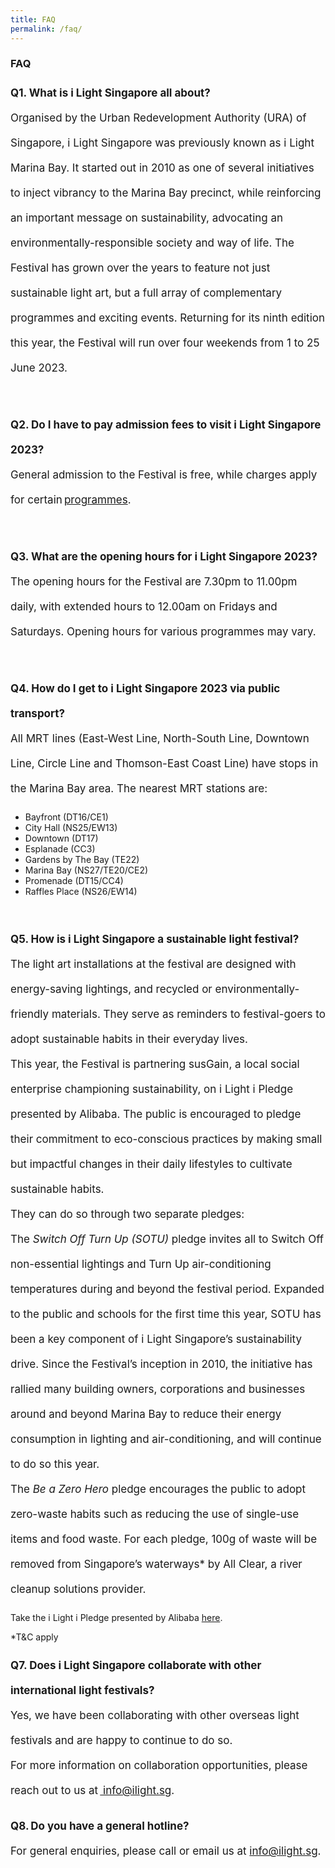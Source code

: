 ```yaml
---
title: FAQ
permalink: /faq/
---
```

### **FAQ**

<p style="font-size:17px; line-height:40px">
<b>Q1. What is i Light Singapore all about?&nbsp;</b><br> Organised by the Urban Redevelopment Authority (URA) of Singapore, i Light Singapore was previously known as i Light Marina Bay. It started out in 2010 as one of several initiatives to inject vibrancy to the Marina Bay precinct, while reinforcing an important message on sustainability, advocating an environmentally-responsible society and way of life. The Festival has grown over the years to feature not just sustainable light art, but a full array of complementary programmes and exciting events. Returning for its ninth edition this year, the Festival will run over four weekends from 1 to 25 June 2023.</p>
 
<br>
<p style="font-size:17px; line-height:40px">
<b>Q2. Do I have to pay admission fees to visit i Light Singapore 2023?</b><br>
General admission to the Festival is free, while charges apply for certain <a href="https://www.ilightsingapore.gov.sg/programmes">programmes</a>.</p>

<br>
<p style="font-size:17px; line-height:40px">
<b>Q3. What are the opening hours for i Light Singapore 2023?</b>
<br>The opening hours for the Festival are 7.30pm to 11.00pm daily, with extended hours to 12.00am on Fridays and Saturdays. Opening hours for various programmes may vary.</p>

<br>
<p style="font-size:17px; line-height:40px">
<b>Q4. How do I get to i Light Singapore 2023 via public transport?</b>
<br>
All MRT lines (East-West Line, North-South Line, Downtown Line, Circle Line and Thomson-East Coast Line) have stops in the Marina Bay area. The nearest MRT stations are:&nbsp;

*   Bayfront (DT16/CE1)&nbsp;
*   City Hall (NS25/EW13)&nbsp;
*   Downtown (DT17)&nbsp;
*   Esplanade (CC3)&nbsp;
*   Gardens by The Bay (TE22)&nbsp;
*   Marina Bay (NS27/TE20/CE2)&nbsp;
*   Promenade (DT15/CC4)&nbsp;
*   Raffles Place (NS26/EW14)
</p>

<br>
<p style="font-size:17px; line-height:40px">
<b>Q5. How is i Light Singapore a sustainable light festival?</b>
<br>
The light art installations at the festival are designed with energy-saving lightings, and recycled or environmentally-friendly materials. They serve as reminders to festival-goers to adopt sustainable habits in their everyday lives.&nbsp;

<br>
This year, the Festival is partnering susGain, a local social enterprise championing sustainability, on i Light i Pledge presented by Alibaba. The public is encouraged to pledge their commitment to eco-conscious practices by making small but impactful changes in their daily lifestyles to cultivate sustainable habits.

<br>
They can do so through two separate pledges:&nbsp;

<br>
The <i>Switch Off Turn Up (SOTU)</i> pledge invites all to Switch Off non-essential lightings and Turn Up air-conditioning temperatures during and beyond the festival period. Expanded to the public and schools for the first time this year, SOTU has been a key component of i Light Singapore’s sustainability drive. Since the Festival’s inception in 2010, the initiative has rallied many building owners, corporations and businesses around and beyond Marina Bay to reduce their energy consumption in lighting and air-conditioning, and will continue to do so this year.

<br>
The <i>Be a Zero Hero</i> pledge encourages the public to adopt zero-waste habits such as reducing the use of single-use items and food waste. For each pledge, 100g of waste will be removed from Singapore’s waterways* by All Clear, a river cleanup solutions provider.

Take the i Light i Pledge presented by Alibaba <a href="https://www.ilightsingapore.gov.sg/programmes">here</a>. 

*T&amp;C apply</p>

<p style="font-size:17px; line-height:40px">
<b>Q7. Does i Light Singapore collaborate with other international light festivals?</b>
<br>
Yes, we have been collaborating with other overseas light festivals and are happy to continue to do so. &nbsp;

<br> 
For more information on collaboration opportunities, please reach out to us at <a href="info@ilight.sg"> info@ilight.sg</a>.</p>

<p style="font-size:17px; line-height:40px">
<b>Q8. Do you have a general hotline?</b>
<br>
For general enquiries, please call or email us at <a href="info@ilight.sg"> info@ilight.sg</a>.
</p>